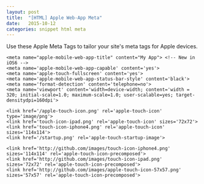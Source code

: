 ```yaml
---
layout: post
title:  "[HTML] Apple Web-App Meta"
date:   2015-10-12
categories: snippet html meta
---
```


Use these Apple Meta Tags to tailor your site's meta tags for Apple devices.

    <meta name="apple-mobile-web-app-title" content="My App"> <!-- New in iOS6 -->
    <meta name='apple-mobile-web-app-capable' content='yes'>
    <meta name='apple-touch-fullscreen' content='yes'>
    <meta name='apple-mobile-web-app-status-bar-style' content='black'>
    <meta name='format-detection' content='telephone=no'>
    <meta name='viewport' content='width=device-width; content='width = 320; initial-scale=1.0; maximum-scale=1.0; user-scalable=yes; target-densitydpi=160dpi'>

    <link href='/apple-touch-icon.png' rel='apple-touch-icon' type='image/png'>
    <link href='touch-icon-ipad.png' rel='apple-touch-icon' sizes='72x72'>
    <link href='touch-icon-iphone4.png' rel='apple-touch-icon' sizes='114x114'>
    <link href='/startup.png' rel='apple-touch-startup-image'>

    <link href='http://github.com/images/touch-icon-iphone4.png' sizes='114x114' rel='apple-touch-icon-precomposed'>
    <link href='http://github.com/images/touch-icon-ipad.png' sizes='72x72' rel='apple-touch-icon-precomposed'>
    <link href='http://github.com/images/apple-touch-icon-57x57.png' sizes='57x57' rel='apple-touch-icon-precomposed'>
